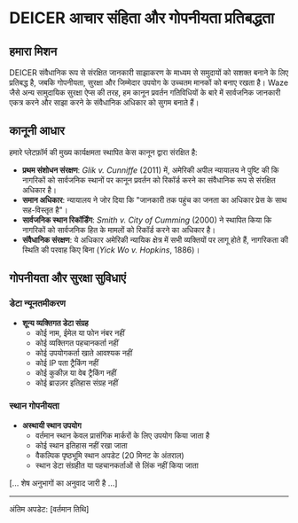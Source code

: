 # DEICER आचार संहिता और गोपनीयता प्रतिबद्धता

## हमारा मिशन

DEICER संवैधानिक रूप से संरक्षित जानकारी साझाकरण के माध्यम से समुदायों को सशक्त बनाने के लिए प्रतिबद्ध है, जबकि गोपनीयता, सुरक्षा और जिम्मेदार उपयोग के उच्चतम मानकों को बनाए रखता है। Waze जैसे अन्य सामुदायिक सुरक्षा ऐप्स की तरह, हम कानून प्रवर्तन गतिविधियों के बारे में सार्वजनिक जानकारी एकत्र करने और साझा करने के संवैधानिक अधिकार को सुगम बनाते हैं।

## कानूनी आधार

हमारे प्लेटफ़ॉर्म की मुख्य कार्यक्षमता स्थापित केस कानून द्वारा संरक्षित है:

- **प्रथम संशोधन संरक्षण**: *Glik v. Cunniffe* (2011) में, अमेरिकी अपील न्यायालय ने पुष्टि की कि नागरिकों को सार्वजनिक स्थानों पर कानून प्रवर्तन को रिकॉर्ड करने का संवैधानिक रूप से संरक्षित अधिकार है।
- **समान अधिकार**: न्यायालय ने जोर दिया कि "जानकारी तक पहुंच का जनता का अधिकार प्रेस के साथ सह-विस्तृत है"।
- **सार्वजनिक स्थान रिकॉर्डिंग**: *Smith v. City of Cumming* (2000) ने स्थापित किया कि नागरिकों को सार्वजनिक हित के मामलों को रिकॉर्ड करने का अधिकार है।
- **संवैधानिक संरक्षण**: ये अधिकार अमेरिकी न्यायिक क्षेत्र में सभी व्यक्तियों पर लागू होते हैं, नागरिकता की स्थिति की परवाह किए बिना (*Yick Wo v. Hopkins*, 1886)।

## गोपनीयता और सुरक्षा सुविधाएं

### डेटा न्यूनतमीकरण
- **शून्य व्यक्तिगत डेटा संग्रह**
  - कोई नाम, ईमेल या फोन नंबर नहीं
  - कोई व्यक्तिगत पहचानकर्ता नहीं
  - कोई उपयोगकर्ता खाते आवश्यक नहीं
  - कोई IP पता ट्रैकिंग नहीं
  - कोई कुकीज़ या वेब ट्रैकिंग नहीं
  - कोई ब्राउज़र इतिहास संग्रह नहीं

### स्थान गोपनीयता
- **अस्थायी स्थान उपयोग**
  - वर्तमान स्थान केवल प्रासंगिक मार्करों के लिए उपयोग किया जाता है
  - कोई स्थान इतिहास नहीं रखा जाता
  - वैकल्पिक पृष्ठभूमि स्थान अपडेट (20 मिनट के अंतराल)
  - स्थान डेटा संग्रहीत या पहचानकर्ताओं से लिंक नहीं किया जाता

[... शेष अनुभागों का अनुवाद जारी है ...]

---

अंतिम अपडेट: [वर्तमान तिथि] 
